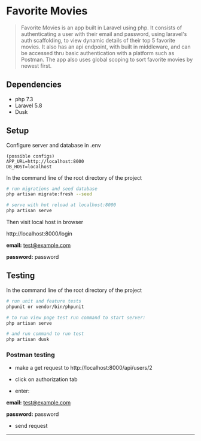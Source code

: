 # Favorite Movies

> Favorite Movies is an app built in Laravel using php. It consists of authenticating a user with their email and password, using laravel's auth scaffolding, to view dynamic details of their top 5 favorite movies. It also has an api endpoint, with built in middleware, and can be accessed thru basic authentication with a platform such as Postman. The app also uses global scoping to sort favorite movies by newest first.

## Dependencies

* php 7.3
* Laravel 5.8
* Dusk

## Setup

Configure server and database in .env
```
(possible configs)
APP_URL=http://localhost:8000
DB_HOST=localhost
```
In the command line of the root directory of the project

``` bash
# run migrations and seed database
php artisan migrate:fresh --seed

# serve with hot reload at localhost:8000
php artisan serve
```
Then visit local host in browser

http://localhost:8000/login

**email:** test@example.com

**password:** password

## Testing

In the command line of the root directory of the project

``` bash
# run unit and feature tests
phpunit or vendor/bin/phpunit

# to run view page test run command to start server:
php artisan serve

# and run command to run test
php artisan dusk
```

### Postman testing

* make a get request to http://localhost:8000/api/users/2

* click on authorization tab

* enter:

**email:** test@example.com

**password:** password

* send request

----


